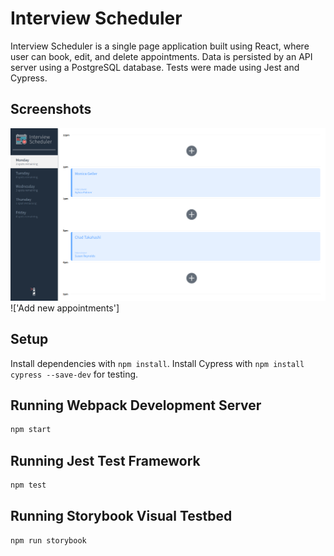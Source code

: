 # Interview Scheduler

Interview Scheduler is a single page application built using React, where user can book, edit, and delete appointments. Data is persisted by an API server using a PostgreSQL database. Tests were made using Jest and Cypress.

## Screenshots 

!['Homepage'](https://github.com/jangjinny/scheduler/blob/master/public/images/homepage.png?raw=true)
!['Add new appointments']



## Setup

Install dependencies with `npm install`.
Install Cypress with `npm install cypress --save-dev` for testing.

## Running Webpack Development Server

```sh
npm start
```

## Running Jest Test Framework

```sh
npm test
```

## Running Storybook Visual Testbed

```sh
npm run storybook
```

